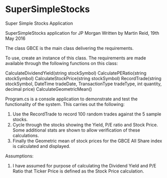 # SuperSimpleStocks
Super Simple Stocks Application

SuperSimpleStocks application for JP Morgan
Written by Martin Reid, 19th May 2016

The class GBCE is the main class delivering the requirements.

To use, create an instance of this class. The requirements are made available through the following functions on this class:

CalculateDividendYield(string stockSymbol)
CalculatePERatio(string stockSymbol)
CalculateStockPrice(string stockSymbol)
RecordTrade(string stockSymbol, DateTime tradeDate, TransactionType tradeType, int quantity, decimal price)
CalculateGeometricMean()

Program.cs is a console application to demonstrate and test the functionality of the system. This carries out the following:

1. Use the RecordTrade to record 100 random trades against the 5 sample stocks.
2. Cycle through the stocks showing the Yield, P/E ratio and Stock Price. Some additional stats are shown to allow verification of these calculations.
3. Finally the Geometric mean of stock prices for the GBCE All Share index is calculated and displayed.

Assumptions:

1. I have assumed for purpose of calculating the Dividend Yield and P/E Ratio that Ticker Price is defined as the Stock Price calculation.

